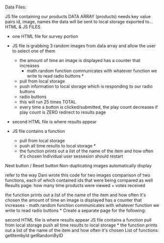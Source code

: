 Data Files:

JS file containing our products
DATA ARRAY (products) needs key value pairs
id, image, names
the data will be sent to local storage
exported to...
HTML & JS FILES

- one HTML file for survey portion
- JS file is grabbing 3 random images from data array and allow the user to select one of them
    - the amount of time an image is displayed has a counter that increases 
        - math.random function communicates with whatever function we write to read radio buttons * 
    - pull from local storage
    - push information to local storage which is responding to our radio buttons 
    - radio buttons 
    - this will run 25 times TOTAL
    - every time a button is clicked/submitted, the play count decreases
        if play count is ZERO redirect to results page

- second HTML file is where results appear
- JS file contains a function 
    - pull from local storage 
    - push all time results to local storage *
    - the function prints out a list of the name of the item and how often it's chosen 
Individual user sessesion should restart

Next button / Reset button
Non-duplicating images automatically display

refer to the way Dani wrote this code for two images
comparison of two functions, each of which contained ids that were being compared as well
Results page: how many time products were viewed + votes received

the function prints out a list of the name of the item and how often it's chosen
the amount of time an image is displayed has a counter that increases - math.random function communicates with whatever function we write to read radio buttons *
Create a separate page for the following:

second HTML file is where results appear
JS file contains a function
pull from local storage
push all time results to local storage *
the function prints out a list of the name of the item and how often it's chosen
List of functions:
getItembyId
getRandomByID